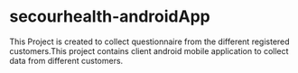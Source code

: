 # secourhealth-androidApp
This Project is created to collect questionnaire from the different registered customers.This project contains client android mobile application to collect data from different customers.

